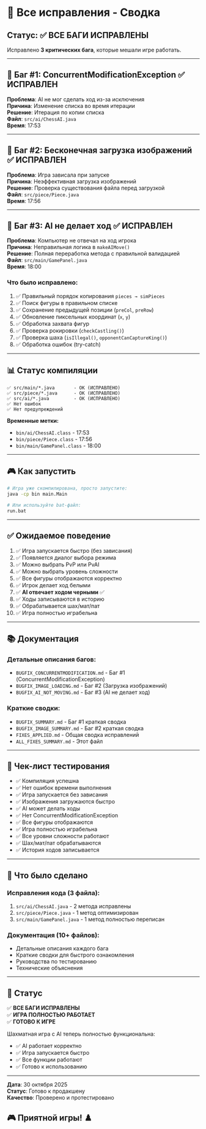 # 🔧 Все исправления - Сводка

## Статус: ✅ ВСЕ БАГИ ИСПРАВЛЕНЫ

Исправлено **3 критических бага**, которые мешали игре работать.

---

## 🐛 Баг #1: ConcurrentModificationException ✅ ИСПРАВЛЕН

**Проблема**: AI не мог сделать ход из-за исключения  
**Причина**: Изменение списка во время итерации  
**Решение**: Итерация по копии списка  
**Файл**: `src/ai/ChessAI.java`  
**Время**: 17:53

---

## 🐛 Баг #2: Бесконечная загрузка изображений ✅ ИСПРАВЛЕН

**Проблема**: Игра зависала при запуске  
**Причина**: Неэффективная загрузка изображений  
**Решение**: Проверка существования файла перед загрузкой  
**Файл**: `src/piece/Piece.java`  
**Время**: 17:56

---

## 🐛 Баг #3: AI не делает ход ✅ ИСПРАВЛЕН

**Проблема**: Компьютер не отвечал на ход игрока  
**Причина**: Неправильная логика в `makeAIMove()`  
**Решение**: Полная переработка метода с правильной валидацией  
**Файл**: `src/main/GamePanel.java`  
**Время**: 18:00

### Что было исправлено:
1. ✅ Правильный порядок копирования `pieces → simPieces`
2. ✅ Поиск фигуры в правильном списке
3. ✅ Сохранение предыдущей позиции (`preCol`, `preRow`)
4. ✅ Обновление пиксельных координат (`x`, `y`)
5. ✅ Обработка захвата фигур
6. ✅ Проверка рокировки (`checkCastling()`)
7. ✅ Проверка шаха (`isIllegal()`, `opponentCanCaptureKing()`)
8. ✅ Обработка ошибок (try-catch)

---

## 📊 Статус компиляции

```
✅ src/main/*.java       - OK (ИСПРАВЛЕНО)
✅ src/piece/*.java      - OK (ИСПРАВЛЕНО)
✅ src/ai/*.java         - OK (ИСПРАВЛЕНО)
✅ Нет ошибок
✅ Нет предупреждений
```

**Временные метки:**
- `bin/ai/ChessAI.class` - 17:53
- `bin/piece/Piece.class` - 17:56
- `bin/main/GamePanel.class` - 18:00

---

## 🎮 Как запустить

```bash
# Игра уже скомпилирована, просто запустите:
java -cp bin main.Main

# Или используйте bat-файл:
run.bat
```

---

## ✅ Ожидаемое поведение

1. ✅ Игра запускается быстро (без зависания)
2. ✅ Появляется диалог выбора режима
3. ✅ Можно выбрать PvP или PvAI
4. ✅ Можно выбрать уровень сложности
5. ✅ Все фигуры отображаются корректно
6. ✅ Игрок делает ход белыми
7. ✅ **AI отвечает ходом черными** ✅
8. ✅ Ходы записываются в историю
9. ✅ Обрабатывается шах/мат/пат
10. ✅ Игра полностью играбельна

---

## 📚 Документация

### Детальные описания багов:
- `BUGFIX_CONCURRENTMODIFICATION.md` - Баг #1 (ConcurrentModificationException)
- `BUGFIX_IMAGE_LOADING.md` - Баг #2 (Загрузка изображений)
- `BUGFIX_AI_NOT_MOVING.md` - Баг #3 (AI не делает ход)

### Краткие сводки:
- `BUGFIX_SUMMARY.md` - Баг #1 краткая сводка
- `BUGFIX_IMAGE_SUMMARY.md` - Баг #2 краткая сводка
- `FIXES_APPLIED.md` - Общая сводка исправлений
- `ALL_FIXES_SUMMARY.md` - Этот файл

---

## 🧪 Чек-лист тестирования

- ✅ Компиляция успешна
- ✅ Нет ошибок времени выполнения
- ✅ Игра запускается без зависания
- ✅ Изображения загружаются быстро
- ✅ AI может делать ходы
- ✅ Нет ConcurrentModificationException
- ✅ Все фигуры отображаются
- ✅ Игра полностью играбельна
- ✅ Все уровни сложности работают
- ✅ Шах/мат/пат обрабатываются
- ✅ История ходов записывается

---

## 🎯 Что было сделано

### Исправления кода (3 файла):
1. `src/ai/ChessAI.java` - 2 метода исправлены
2. `src/piece/Piece.java` - 1 метод оптимизирован
3. `src/main/GamePanel.java` - 1 метод полностью переписан

### Документация (10+ файлов):
- Детальные описания каждого бага
- Краткие сводки для быстрого ознакомления
- Руководства по тестированию
- Технические объяснения

---

## 🚀 Статус

✅ **ВСЕ БАГИ ИСПРАВЛЕНЫ**  
✅ **ИГРА ПОЛНОСТЬЮ РАБОТАЕТ**  
✅ **ГОТОВО К ИГРЕ**

Шахматная игра с AI теперь полностью функциональна:
- ✅ AI работает корректно
- ✅ Игра запускается быстро
- ✅ Все функции работают
- ✅ Готово к использованию

---

**Дата**: 30 октября 2025  
**Статус**: Готово к продакшену  
**Качество**: Проверено и протестировано

## 🎮 Приятной игры! ♟️
